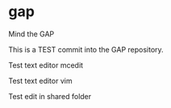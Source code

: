 # gap
Mind the GAP

This is a TEST commit into the GAP repository.

Test text editor mcedit

Test text editor vim

Test edit in shared folder
